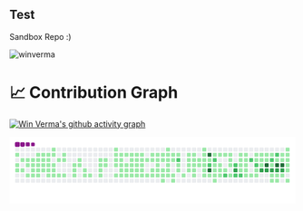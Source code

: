 ## Test
Sandbox Repo :)
<p align="left"> <img src="https://komarev.com/ghpvc/?username=winverma&label=Profile%20views&color=25D366&style=flat" alt="winverma" /> </p>

# 📈 Contribution Graph  
[![Win Verma's github activity graph](https://github-readme-activity-graph.vercel.app/graph?username=winverma&theme=react-dark)](https://github.com/winverma)
 </div>

<a href="https://github.com/winverma" >  <img src="https://github.com/winverma/test/blob/main/github-contribution-grid-snake.gif" align="center" />  </a>
